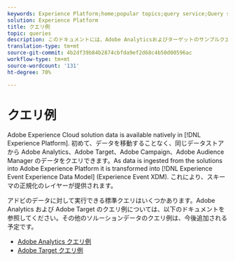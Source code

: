 ```yaml
---
keywords: Experience Platform;home;popular topics;query service;Query service;sample queries;sample query;
solution: Experience Platform
title: クエリ例
topic: queries
description: このドキュメントには、Adobe Analyticsおよびターゲットのサンプルクエリへのリンクが記載されています。
translation-type: tm+mt
source-git-commit: 4b2df39b84b2874cbfda9ef2d68c4b50d00596ac
workflow-type: tm+mt
source-wordcount: '131'
ht-degree: 70%

---
```



# クエリ例

Adobe Experience Cloud solution data is available natively in [!DNL Experience Platform]. 初めて、データを移動することなく、同じデータストアから Adobe Analytics、Adobe Target、Adobe Campaign、Adobe Audience Manager のデータをクエリできます。As data is ingested from the solutions into Adobe Experience Platform it is transformed into [!DNL Experience Event Experience Data Model] (Experience Event XDM). これにより、スキーマの正規化のレイヤーが提供されます。

アドビのデータに対して実行できる標準クエリはいくつかあります。Adobe Analytics および Adobe Target のクエリ例については、以下のドキュメントを参照してください。その他のソルーションデータのクエリ例は、今後追加される予定です。

- [Adobe Analytics クエリ例](adobe-analytics.md)
- [Adobe Target クエリ例](adobe-target.md)
